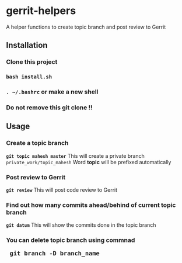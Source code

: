 # gerrit-helpers
A helper functions to create topic branch and post review to Gerrit



## Installation
### Clone this project
### <code>bash install.sh</code>
### <code>. ~/.bashrc</code> or make a new shell 
### Do not remove this git clone !! 

## Usage

### Create a topic branch

**<code>git topic mahesh master</code>**
This will create a private branch <code>private_work/topic_mahesh</code>
Word **topic** will be prefixed automatically 



### Post review to Gerrit
**<code>git review</code>**
This will post code review to Gerrit


### Find out how many commits ahead/behind of current topic branch 
**<code>git datum</code>**
This will show the commits done in the topic branch


### You can delete topic branch using commnad <pre> git branch -D branch_name </pre>





